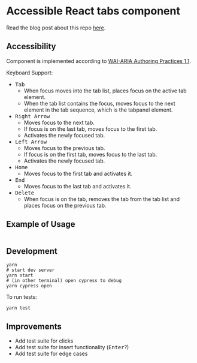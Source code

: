 # Accessible React tabs component

Read the blog post about this repo [here]().

## Accessibility

Component is implemented according to [WAI-ARIA Authoring Practices 1.1](https://www.w3.org/TR/wai-aria-practices/examples/tabs/tabs-1/tabs.html).

Keyboard Support:

- <kbd>Tab</kbd>
  - When focus moves into the tab list, places focus on the active tab element.
  - When the tab list contains the focus, moves focus to the next element in the tab sequence, which is the tabpanel element.
- <kbd>Right Arrow</kbd>
  - Moves focus to the next tab.
  - If focus is on the last tab, moves focus to the first tab.
  - Activates the newly focused tab.
- <kbd>Left Arrow</kbd>
  - Moves focus to the previous tab.
  - If focus is on the first tab, moves focus to the last tab.
  - Activates the newly focused tab.
- <kbd>Home</kbd>
  - Moves focus to the first tab and activates it.
- <kbd>End</kbd>
  - Moves focus to the last tab and activates it.
- <kbd>Delete</kbd>
  - When focus is on the tab, removes the tab from the tab list and places focus on the previous tab.

## Example of Usage

```js
```

## Development

```
yarn
# start dev server
yarn start
# (in other terminal) open cypress to debug
yarn cypress open
```

To run tests:

```
yarn test
```

## Improvements

- Add test suite for clicks
- Add test suite for insert functionality (<kbd>Enter</kbd>?)
- Add test suite for edge cases
